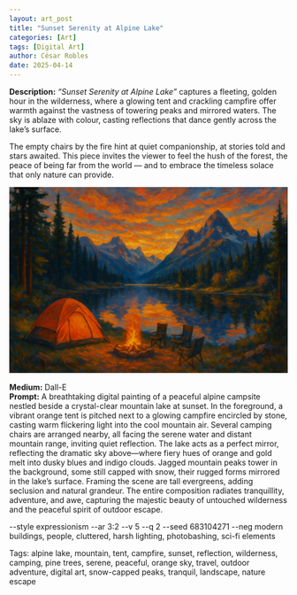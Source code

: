 ```yaml
---
layout: art_post
title: "Sunset Serenity at Alpine Lake"
categories: [Art]
tags: [Digital Art]
author: César Robles
date: 2025-04-14
---
```

**Description:** *“Sunset Serenity at Alpine Lake”* captures a fleeting, golden hour in the wilderness, where a glowing tent and crackling campfire offer warmth against the vastness of towering peaks and mirrored waters. The sky is ablaze with colour, casting reflections that dance gently across the lake’s surface.

The empty chairs by the fire hint at quiet companionship, at stories told and stars awaited. This piece invites the viewer to feel the hush of the forest, the peace of being far from the world — and to embrace the timeless solace that only nature can provide.

![Sunset Serenity at Alpine Lake](/imag/digital_art/sunset_serenity_at_alpine_lake.jpg)

**Medium:** Dall-E\
**Prompt:** A breathtaking digital painting of a peaceful alpine campsite nestled beside a crystal-clear mountain lake at sunset. In the foreground, a vibrant orange tent is pitched next to a glowing campfire encircled by stone, casting warm flickering light into the cool mountain air. Several camping chairs are arranged nearby, all facing the serene water and distant mountain range, inviting quiet reflection. The lake acts as a perfect mirror, reflecting the dramatic sky above—where fiery hues of orange and gold melt into dusky blues and indigo clouds. Jagged mountain peaks tower in the background, some still capped with snow, their rugged forms mirrored in the lake’s surface. Framing the scene are tall evergreens, adding seclusion and natural grandeur. The entire composition radiates tranquillity, adventure, and awe, capturing the majestic beauty of untouched wilderness and the peaceful spirit of outdoor escape.

--style expressionism --ar 3:2 --v 5 --q 2 --seed 683104271 --neg modern buildings, people, cluttered, harsh lighting, photobashing, sci-fi elements

Tags: alpine lake, mountain, tent, campfire, sunset, reflection, wilderness, camping, pine trees, serene, peaceful, orange sky, travel, outdoor adventure, digital art, snow-capped peaks, tranquil, landscape, nature escape